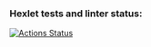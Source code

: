 ### Hexlet tests and linter status:
[![Actions Status](https://github.com/mrkbid/frontend-project-44/workflows/hexlet-check/badge.svg)](https://github.com/mrkbid/frontend-project-44/actions)